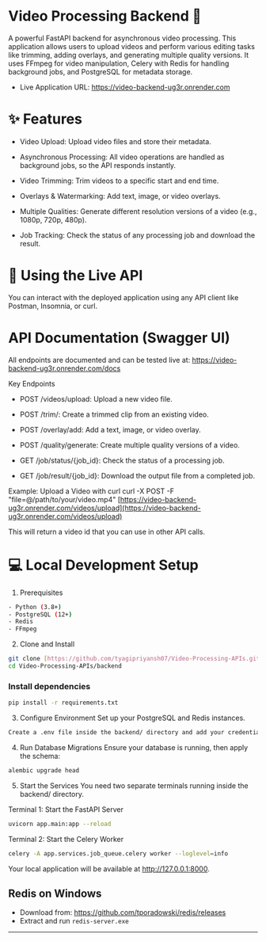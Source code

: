 # Video Processing Backend 🎥

A powerful FastAPI backend for asynchronous video processing. This application allows users to upload videos and perform various editing tasks like trimming, adding overlays, and generating multiple quality versions. It uses FFmpeg for video manipulation, Celery with Redis for handling background jobs, and PostgreSQL for metadata storage.

- Live Application URL: https://video-backend-ug3r.onrender.com

# ✨ Features
- Video Upload: Upload video files and store their metadata.

- Asynchronous Processing: All video operations are handled as background jobs, so the API responds instantly.

- Video Trimming: Trim videos to a specific start and end time.

- Overlays & Watermarking: Add text, image, or video overlays.

- Multiple Qualities: Generate different resolution versions of a video (e.g., 1080p, 720p, 480p).

- Job Tracking: Check the status of any processing job and download the result.

# 🚀 Using the Live API
You can interact with the deployed application using any API client like Postman, Insomnia, or curl.

# API Documentation (Swagger UI)
All endpoints are documented and can be tested live at:
https://video-backend-ug3r.onrender.com/docs

Key Endpoints
- POST /videos/upload: Upload a new video file.

- POST /trim/: Create a trimmed clip from an existing video.

- POST /overlay/add: Add a text, image, or video overlay.

- POST /quality/generate: Create multiple quality versions of a video.

- GET /job/status/{job_id}: Check the status of a processing job.

- GET /job/result/{job_id}: Download the output file from a completed job.

Example: Upload a Video with curl
curl -X POST -F "file=@/path/to/your/video.mp4" [https://video-backend-ug3r.onrender.com/videos/upload](https://video-backend-ug3r.onrender.com/videos/upload)

This will return a video id that you can use in other API calls.

# 💻 Local Development Setup
1. Prerequisites
```bash
- Python (3.8+)
- PostgreSQL (12+)
- Redis
- FFmpeg
```
2. Clone and Install
```bash
git clone [https://github.com/tyagipriyansh07/Video-Processing-APIs.git](https://github.com/tyagipriyansh07/Video-Processing-APIs.git)
cd Video-Processing-APIs/backend
```

### Install dependencies
```bash
pip install -r requirements.txt
```

3. Configure Environment
Set up your PostgreSQL and Redis instances.
```bash
Create a .env file inside the backend/ directory and add your credentials. Use the app/database.py file as a reference for the required variables (e.g., POSTGRES_HOST, POSTGRES_USER, etc.).
```

4. Run Database Migrations
Ensure your database is running, then apply the schema:
```bash
alembic upgrade head
```

5. Start the Services
You need two separate terminals running inside the backend/ directory.

Terminal 1: Start the FastAPI Server
```bash
uvicorn app.main:app --reload
```

Terminal 2: Start the Celery Worker
```bash
celery -A app.services.job_queue.celery worker --loglevel=info
```

Your local application will be available at http://127.0.0.1:8000.

## Redis on Windows
- Download from: https://github.com/tporadowski/redis/releases
- Extract and run `redis-server.exe`

---

